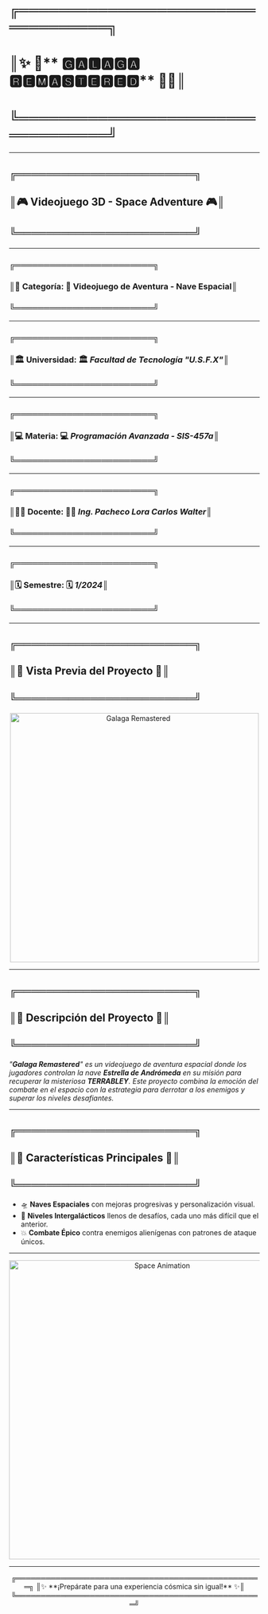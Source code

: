 # ╔══════════════════════════════════╗  
# ║✨  🚀** 🅶🅰🅻🅰🅶🅰 ​🆁🅴🅼🅰🆂🆃🅴🆁🅴🅳** 🚀✨║  
# ╚══════════════════════════════════╝  

---

## ╔════════════════════════╗  
## ║🎮 **Videojuego 3D - Space Adventure** 🎮║  
## ╚════════════════════════╝  

---

### ╔════════════════════════╗  
### ║🌌 **Categoría**: 🚀 **Videojuego de Aventura - Nave Espacial**║  
### ╚════════════════════════╝  

---

### ╔════════════════════════╗  
### ║🏛️ **Universidad**: 🏛️ _Facultad de Tecnología "U.S.F.X"_║  
### ╚════════════════════════╝  

---

### ╔════════════════════════╗  
### ║💻 **Materia**: 💻 _Programación Avanzada - SIS-457a_║  
### ╚════════════════════════╝  

---

### ╔════════════════════════╗  
### ║👨‍🏫 **Docente**: 👨‍🏫 _Ing. Pacheco Lora Carlos Walter_║  
### ╚════════════════════════╝  

---

### ╔════════════════════════╗  
### ║🗓️ **Semestre**: 🗓️ _1/2024_║  
### ╚════════════════════════╝  

---

## ╔════════════════════════╗  
## ║🌠 **Vista Previa del Proyecto** 🌠║  
## ╚════════════════════════╝  

<p align="center">
  <a href="https://postimg.cc/HjSLQ4T3">
    <img src="https://i.postimg.cc/kXCtPfzr/GR-01.png" alt="Galaga Remastered" width="500">
  </a>
</p>

---

## ╔════════════════════════╗  
## ║🌌 **Descripción del Proyecto** 🌌║  
## ╚════════════════════════╝  

_"**Galaga Remastered**" es un videojuego de aventura espacial donde los jugadores controlan la nave **Estrella de Andrómeda** en su misión para recuperar la misteriosa **TERRABLEY**. Este proyecto combina la emoción del combate en el espacio con la estrategia para derrotar a los enemigos y superar los niveles desafiantes._

---

## ╔════════════════════════╗  
## ║🚀 **Características Principales** 🚀║  
## ╚════════════════════════╝  

- 🛸 **Naves Espaciales** con mejoras progresivas y personalización visual.
- 🌠 **Niveles Intergalácticos** llenos de desafíos, cada uno más difícil que el anterior.
- 💥 **Combate Épico** contra enemigos alienígenas con patrones de ataque únicos.

---

<p align="center">
  <img src="https://user-images.githubusercontent.com/68025698/92303345-c79f9580-ef51-11ea-946a-8b15cf58ce3e.gif" alt="Space Animation" width="600">
</p>

---

<p align="center">
  ╔══════════════════════════════════════════════════╗  
  ║✨ **¡Prepárate para una experiencia cósmica sin igual!** ✨║  
  ╚══════════════════════════════════════════════════╝  
</p>
